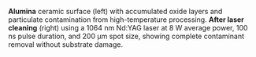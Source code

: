 **Alumina** ceramic surface (left) with accumulated oxide layers and particulate contamination from high-temperature processing.
**After laser cleaning** (right) using a 1064 nm Nd:YAG laser at 8 W average power, 100 ns pulse duration, and 200 μm spot size, showing complete contaminant removal without substrate damage.
